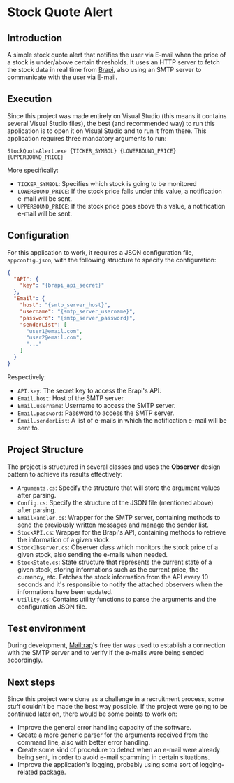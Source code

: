 # Stock Quote Alert

## Introduction

A simple stock quote alert that notifies the user via E-mail when the price of a stock is under/above certain thresholds. It uses an HTTP server to fetch the stock data in real time from [Brapi](https://brapi.dev/), 
also using an SMTP server to communicate with the user via E-mail.

## Execution

Since this project was made entirely on Visual Studio (this means it contains several Visual Studio files), the best (and recommended way) to run this application is to open it on 
Visual Studio and to run it from there. This application requires three mandatory arguments to run:

```
StockQuoteAlert.exe {TICKER_SYMBOL} {LOWERBOUND_PRICE} {UPPERBOUND_PRICE}
```

More specifically:
- `TICKER_SYMBOL`: Specifies which stock is going to be monitored
- `LOWERBOUND_PRICE`: If the stock price falls under this value, a notification e-mail will be sent.
- `UPPERBOUND_PRICE`: If the stock price goes above this value, a notification e-mail will be sent.

## Configuration

For this application to work, it requires a JSON configuration file, `appconfig.json`, with the following structure to specify the configuration:

```json
{
  "API": {
    "key": "{brapi_api_secret}"
  },
  "Email": {
    "host": "{smtp_server_host}",
    "username": "{smtp_server_username}",
    "password": "{smtp_server_password}",
    "senderList": [
      "user1@email.com",
      "user2@email.com",
      "..."
    ]
  }
}
```

Respectively:
- `API.key`: The secret key to access the Brapi's API.
- `Email.host`: Host of the SMTP server.
- `Email.username`: Username to access the SMTP server.
- `Email.password`: Password to access the SMTP server.
- `Email.senderList`: A list of e-mails in which the notification e-mail will be sent to.

## Project Structure

The project is structured in several classes and uses the **Observer** design pattern to achieve its results effectively:

- `Arguments.cs`: Specify the structure that will store the argument values after parsing.
- `Config.cs`: Specify the structure of the JSON file (mentioned above) after parsing.
- `EmailHandler.cs`: Wrapper for the SMTP server, containing methods to send the previously written messages and manage the sender list.
- `StockAPI.cs`: Wrapper for the Brapi's API, containing methods to retrieve the information of a given stock.
- `StockObserver.cs`: Observer class which monitors the stock price of a given stock, also sending the e-mails when needed.
- `StockState.cs`: State structure that represents the current state of a given stock, storing informations such as the current price, the currency, etc. Fetches the stock information from the API every 10 seconds
and it's responsible to notify the attached observers when the informations have been updated.
- `Utility.cs`: Contains utility functions to parse the arguments and the configuration JSON file.

## Test environment

During development, [Mailtrap](https://mailtrap.io/?gad_source=1)'s free tier was used to establish a connection with the SMTP server and to verify if the e-mails were being sended accordingly.

## Next steps

Since this project were done as a challenge in a recruitment process, some stuff couldn't be made the best way possible. If the project were going to be continued later on, there would be some points to work on:
- Improve the general error handling capacity of the software.
- Create a more generic parser for the arguments received from the command line, also with better error handling.
- Create some kind of procedure to detect when an e-mail were already being sent, in order to avoid e-mail spamming in certain situations.
- Improve the application's logging, probably using some sort of logging-related package.
